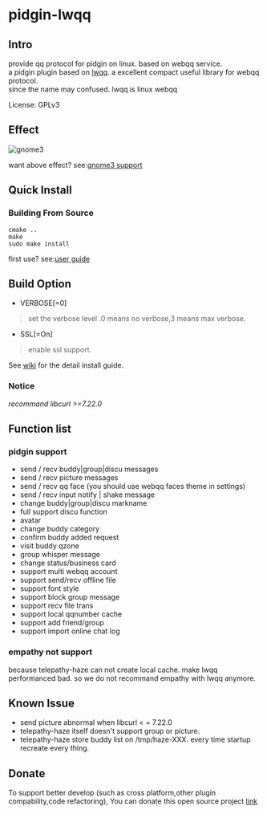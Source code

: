 pidgin-lwqq
===========

Intro
-----
 provide qq protocol for pidgin on linux. based on webqq service.  
 a pidgin plugin based on [lwqq](https://github.com/mathslinux/lwqq).
 a excellent compact useful library for webqq protocol.   
 since the name may confused. lwqq is linux webqq

License: GPLv3

Effect
------

![gnome3](http://i.imgur.com/8kuEPHI.png)

want above effect? see:[gnome3 support](https://github.com/xiehuc/pidgin-lwqq/wiki/gnome3-support)

Quick Install
-------------

### Building From Source
    cmake .. 
    make
    sudo make install

first use? see:[user guide](https://github.com/xiehuc/pidgin-lwqq/wiki/simple-user-guide)

Build Option
------------

- VERBOSE[=0]
> set the verbose level .0 means no verbose,3 means max verbose.

- SSL[=On]
> enable ssl support.

See [wiki](https://github.com/xiehuc/pidgin-lwqq/wiki) for the detail install guide.


### Notice

*recommand libcurl >=7.22.0*

Function list
-------------

### pidgin support

* send / recv buddy|group|discu messages
* send / recv picture messages
* send / recv qq face (you should use webqq faces theme in settings)
* send / recv input notify | shake message
* change buddy|group|discu markname
* full support discu function
* avatar
* change buddy category
* confirm buddy added request
* visit buddy qzone
* group whisper message
* change status/business card
* support multi webqq account
* support send/recv offline file
* support font style
* support block group message
* support recv file trans
* support local qqnumber cache
* support add friend/group
* support import online chat log

### empathy not support ###

because telepathy-haze can not create local cache.
make lwqq performanced bad. 
so we do not recommand empathy with lwqq anymore.

Known Issue
-----------

* send picture abnormal when libcurl < = 7.22.0
* telepathy-haze itself doesn't support group or picture.
* telepathy-haze store buddy list on /tmp/haze-XXX.
  every time startup recreate every thing.

Donate
------

To support better develop (such as cross platform,other plugin compability,code refactoring),
You can donate this open source project [link](https://me.alipay.com/xiehuc)
